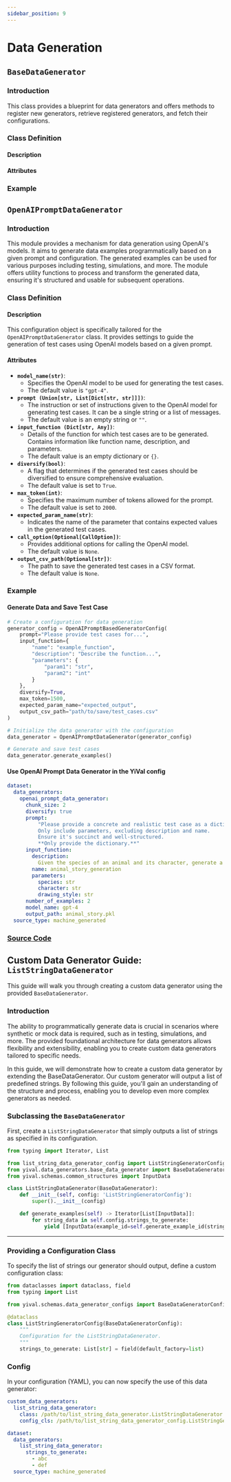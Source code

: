 ```yaml
---
sidebar_position: 9
---
```


# Data Generation  

##  `BaseDataGenerator`

###   Introduction 

  This class provides a blueprint for data generators and offers methods to register new generators, retrieve registered generators, and fetch their configurations.



###   Class Definition 

####    Description

####    Attributes



###   Example

##  `OpenAIPromptDataGenerator`

###   Introduction 

  This module provides a mechanism for data generation using OpenAI's models. It aims to generate data examples programmatically based on a given prompt and configuration. The generated examples can be used for various purposes including testing, simulations, and more. The module offers utility functions to process and transform the generated data, ensuring it's structured and usable for subsequent operations.

###   Class Definition 

####    Description

   This configuration object is specifically tailored for the `OpenAIPromptDataGenerator` class. It provides settings to guide the generation of test cases using OpenAI models based on a given prompt.

####    Attributes

- **`model_name(str)`**:
  -  Specifies the OpenAI model to be used for generating the test cases. 
  - The default value is `"gpt-4"`.
- **`prompt (Union[str, List[Dict[str, str]]])`**: 
  - The instruction or set of instructions given to the OpenAI model for generating test cases. It can be a single string or a list of messages. 
  - The default value is  an empty string or `""`.
- **`input_function (Dict[str, Any])`**:
  -  Details of the function for which test cases are to be generated. Contains information like function name, description, and parameters. 
  - The default value is an empty dictionary or `{}`.
- **`diversify(bool)`**: 
  - A flag that determines if the generated test cases should be diversified to ensure comprehensive evaluation. 
  - The default value is set to `True`.
- **`max_token(int)`**: 
  - Specifies the maximum number of tokens allowed for the prompt. 
  - The default value is set to `2000`.
- **`expected_param_name(str)`**: 
  - Indicates the name of the parameter that contains expected values in the generated test cases.
- **`call_option(Optional[CallOption])`**: 
  - Provides additional options for calling the OpenAI model. 
  - The default value is `None`.
- **`output_csv_path(Optional[str])`**: 
  - The path to save the generated test cases in a CSV format. 
  - The default value is `None`.

###   Example

####    Generate Data and Save Test Case

```Python
# Create a configuration for data generation
generator_config = OpenAIPromptBasedGeneratorConfig(
    prompt="Please provide test cases for...",
    input_function={
        "name": "example_function",
        "description": "Describe the function...",
        "parameters": {
            "param1": "str",
            "param2": "int"
        }
    },
    diversify=True,
    max_token=1500,
    expected_param_name="expected_output",
    output_csv_path="path/to/save/test_cases.csv"
)

# Initialize the data generator with the configuration
data_generator = OpenAIPromptDataGenerator(generator_config)

# Generate and save test cases
data_generator.generate_examples()
```

####    Use OpenAI Prompt Data Generator in the YiVal config

```YAML
dataset:
  data_generators:
    openai_prompt_data_generator:
      chunk_size: 2
      diversify: true
      prompt:
          "Please provide a concrete and realistic test case as a dictionary for function invocation using the ** operator.
          Only include parameters, excluding description and name.
          Ensure it's succinct and well-structured.
          **Only provide the dictionary.**"
      input_function:
        description:
          Given the species of an animal and its character, generate a corresponding story
        name: animal_story_generation
        parameters:
          species: str
          character: str
          drawing_style: str
      number_of_examples: 2
      model_name: gpt-4
      output_path: animal_story.pkl
  source_type: machine_generated
```



###   [Source Code](https://github.com/YiVal/YiVal/blob/master/src/yival/data_generators/openai_prompt_data_generator.py)



##  Custom Data Generator Guide: `ListStringDataGenerator`

  This guide will walk you through creating a custom data generator using the provided `BaseDataGenerator`.

###   Introduction

  The ability to programmatically generate data is crucial in scenarios where synthetic or mock data is required, such as in testing, simulations, and more. The provided foundational architecture for data generators allows flexibility and extensibility, enabling you to create custom data generators tailored to specific needs.

  In this guide, we will demonstrate how to create a custom data generator by extending the BaseDataGenerator. Our custom generator will output a list of predefined strings. By following this guide, you'll gain an understanding of the structure and process, enabling you to develop even more complex generators as needed.

###   Subclassing the `BaseDataGenerator`

  First, create a `ListStringDataGenerator` that simply outputs a list of strings as specified in its configuration.

```Python
from typing import Iterator, List

from list_string_data_generator_config import ListStringGeneratorConfig
from yival.data_generators.base_data_generator import BaseDataGenerator
from yival.schemas.common_structures import InputData

class ListStringDataGenerator(BaseDataGenerator):
    def __init__(self, config: 'ListStringGeneratorConfig'):
        super().__init__(config)

    def generate_examples(self) -> Iterator[List[InputData]]:
        for string_data in self.config.strings_to_generate:
            yield [InputData(example_id=self.generate_example_id(string_data), content=string_data)]
```

------

###   Providing a Configuration Class

  To specify the list of strings our generator should output, define a custom configuration class:

```Python
from dataclasses import dataclass, field
from typing import List

from yival.schemas.data_generator_configs import BaseDataGeneratorConfig

@dataclass
class ListStringGeneratorConfig(BaseDataGeneratorConfig):
    """
    Configuration for the ListStringDataGenerator.
    """
    strings_to_generate: List[str] = field(default_factory=list)
```

###   Config

  In your configuration (YAML), you can now specify the use of this data generator:

```YAML
custom_data_generators:
  list_string_data_generator:
    class: /path/to/list_string_data_generator.ListStringDataGenerator
    config_cls: /path/to/list_string_data_generator_config.ListStringGeneratorConfig
```

```YAML
dataset:
  data_generators:
    list_string_data_generator:
      strings_to_generate:
        - abc
        - def
  source_type: machine_generated
```
